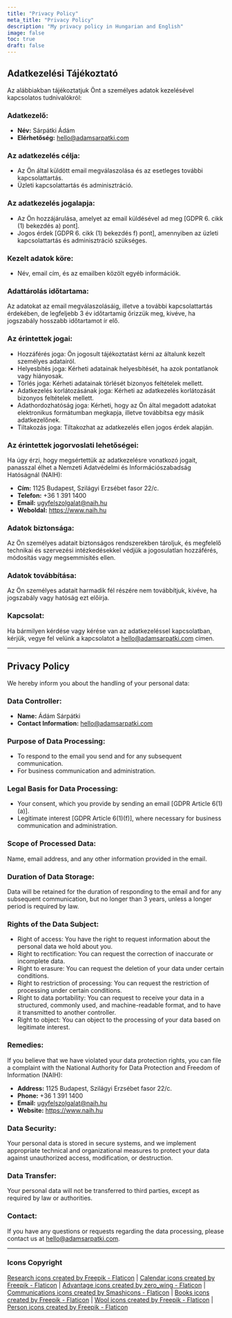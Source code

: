 ```yaml
---
title: "Privacy Policy"
meta_title: "Privacy Policy"
description: "My privacy policy in Hungarian and English"
image: false
toc: true
draft: false
---
```


## Adatkezelési Tájékoztató

Az alábbiakban tájékoztatjuk Önt a személyes adatok kezelésével kapcsolatos tudnivalókról:

### Adatkezelő:

- **Név:** Sárpátki Ádám
- **Elérhetőség:** hello@adamsarpatki.com

### Az adatkezelés célja:

- Az Ön által küldött email megválaszolása és az esetleges további kapcsolattartás.
- Üzleti kapcsolattartás és adminisztráció.

### Az adatkezelés jogalapja:

- Az Ön hozzájárulása, amelyet az email küldésével ad meg [GDPR 6. cikk (1) bekezdés a) pont].
- Jogos érdek [GDPR 6. cikk (1) bekezdés f) pont], amennyiben az üzleti kapcsolattartás és adminisztráció szükséges.

### Kezelt adatok köre:

- Név, email cím, és az emailben közölt egyéb információk.

### Adattárolás időtartama:

Az adatokat az email megválaszolásáig, illetve a további kapcsolattartás érdekében, de legfeljebb 3 év időtartamig őrizzük meg, kivéve, ha jogszabály hosszabb időtartamot ír elő.

### Az érintettek jogai:

- Hozzáférés joga: Ön jogosult tájékoztatást kérni az általunk kezelt személyes adatairól.
- Helyesbítés joga: Kérheti adatainak helyesbítését, ha azok pontatlanok vagy hiányosak.
- Törlés joga: Kérheti adatainak törlését bizonyos feltételek mellett.
- Adatkezelés korlátozásának joga: Kérheti az adatkezelés korlátozását bizonyos feltételek mellett.
- Adathordozhatóság joga: Kérheti, hogy az Ön által megadott adatokat elektronikus formátumban megkapja, illetve továbbítsa egy másik adatkezelőnek.
- Tiltakozás joga: Tiltakozhat az adatkezelés ellen jogos érdek alapján.

### Az érintettek jogorvoslati lehetőségei:

Ha úgy érzi, hogy megsértettük az adatkezelésre vonatkozó jogait, panasszal élhet a Nemzeti Adatvédelmi és Információszabadság Hatóságnál (NAIH):

- **Cím:** 1125 Budapest, Szilágyi Erzsébet fasor 22/c.
- **Telefon:** +36 1 391 1400
- **Email:** ugyfelszolgalat@naih.hu
- **Weboldal:** https://www.naih.hu

### Adatok biztonsága:

Az Ön személyes adatait biztonságos rendszerekben tároljuk, és megfelelő technikai és szervezési intézkedésekkel védjük a jogosulatlan hozzáférés, módosítás vagy megsemmisítés ellen.

### Adatok továbbítása:

Az Ön személyes adatait harmadik fél részére nem továbbítjuk, kivéve, ha jogszabály vagy hatóság ezt előírja.

### Kapcsolat:

Ha bármilyen kérdése vagy kérése van az adatkezeléssel kapcsolatban, kérjük, vegye fel velünk a kapcsolatot a hello@adamsarpatki.com címen.

---

## Privacy Policy

We hereby inform you about the handling of your personal data:

### Data Controller:

- **Name:** Ádám Sárpátki
- **Contact Information:** hello@adamsarpatki.com

### Purpose of Data Processing:

- To respond to the email you send and for any subsequent communication.
- For business communication and administration.

### Legal Basis for Data Processing:

- Your consent, which you provide by sending an email [GDPR Article 6(1)(a)].
- Legitimate interest [GDPR Article 6(1)(f)], where necessary for business communication and administration.

### Scope of Processed Data:

Name, email address, and any other information provided in the email.

### Duration of Data Storage:

Data will be retained for the duration of responding to the email and for any subsequent communication, but no longer than 3 years, unless a longer period is required by law.

### Rights of the Data Subject:

- Right of access: You have the right to request information about the personal data we hold about you.
- Right to rectification: You can request the correction of inaccurate or incomplete data.
- Right to erasure: You can request the deletion of your data under certain conditions.
- Right to restriction of processing: You can request the restriction of processing under certain conditions.
- Right to data portability: You can request to receive your data in a structured, commonly used, and machine-readable format, and to have it transmitted to another controller.
- Right to object: You can object to the processing of your data based on legitimate interest.

### Remedies:

If you believe that we have violated your data protection rights, you can file a complaint with the National Authority for Data Protection and Freedom of Information (NAIH):

- **Address:** 1125 Budapest, Szilágyi Erzsébet fasor 22/c.
- **Phone:** +36 1 391 1400
- **Email:** ugyfelszolgalat@naih.hu
- **Website:** https://www.naih.hu

### Data Security:

Your personal data is stored in secure systems, and we implement appropriate technical and organizational measures to protect your data against unauthorized access, modification, or destruction.

### Data Transfer:

Your personal data will not be transferred to third parties, except as required by law or authorities.

### Contact:

If you have any questions or requests regarding the data processing, please contact us at hello@adamsarpatki.com.

---

### Icons Copyright

<a href="https://www.flaticon.com/free-icons/research" title="research icons">Research icons created by Freepik - Flaticon</a> | <a href="https://www.flaticon.com/free-icons/calendar" title="calendar icons">Calendar icons created by Freepik - Flaticon</a> | <a href="https://www.flaticon.com/free-icons/advantage" title="advantage icons">Advantage icons created by zero_wing - Flaticon</a> | <a href="https://www.flaticon.com/free-icons/communications" title="communications icons">Communications icons created by Smashicons - Flaticon</a> | <a href="https://www.flaticon.com/free-icons/books" title="books icons">Books icons created by Freepik - Flaticon</a> | <a href="https://www.flaticon.com/free-icons/wool" title="wool icons">Wool icons created by Freepik - Flaticon</a> | <a href="https://www.flaticon.com/free-icons/person" title="person icons">Person icons created by Freepik - Flaticon</a>